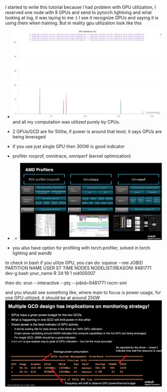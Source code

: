 I started to write this tutorial because I had problem with GPU utilization, I reserved one node with 8 GPUs and send to pytorch lightning and what looking at log, it was laying to me :) I see it recognize GPUs and saying it is using them when training. But in reality gpu utilization look like this
-   ![unsuccessful_train](assets/img_9.png)
and all my computation was utilized purely by CPUs.

- 2 GPUs/GCD are for 500w, if power is around that level, it says GPUs are being leveraged
- if you use just single GPU then 300W is good indicator
- profiler rocprof, omnitrace, omniperf (kernel optimization)
- -   ![unsuccessful_train](assets/img_10.png)
- you also have option for profiling with torch.profiler, solved in torch lighting and wandb

to check in bash if you utilze GPU, you can do:
squeue --me
             JOBID PARTITION     NAME     USER ST       TIME  NODES NODELIST(REASON)
           9481771     dev-g     bash your_name  R      34:19      1 nid005007

then do:
srun --interactive --pty --jobid=9481771 rocm-smi

and you should see something like, where main to focus is power usage, for one GPU utilized, it should be at around 250W
![unsuccessful_train](assets/img_11.png)